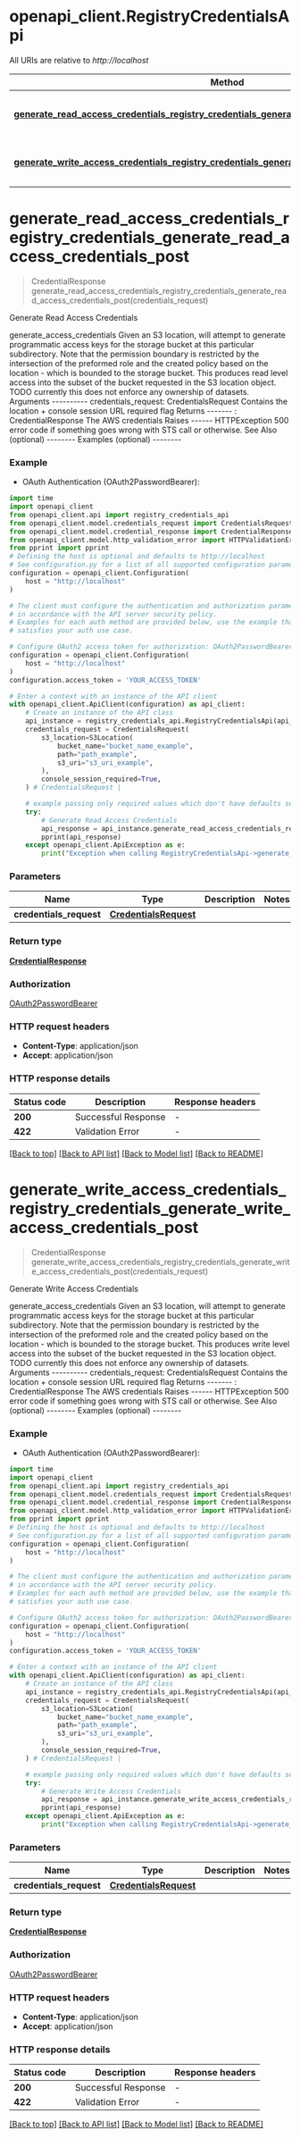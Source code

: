 # openapi_client.RegistryCredentialsApi

All URIs are relative to *http://localhost*

Method | HTTP request | Description
------------- | ------------- | -------------
[**generate_read_access_credentials_registry_credentials_generate_read_access_credentials_post**](RegistryCredentialsApi.md#generate_read_access_credentials_registry_credentials_generate_read_access_credentials_post) | **POST** /registry/credentials/generate-read-access-credentials | Generate Read Access Credentials
[**generate_write_access_credentials_registry_credentials_generate_write_access_credentials_post**](RegistryCredentialsApi.md#generate_write_access_credentials_registry_credentials_generate_write_access_credentials_post) | **POST** /registry/credentials/generate-write-access-credentials | Generate Write Access Credentials


# **generate_read_access_credentials_registry_credentials_generate_read_access_credentials_post**
> CredentialResponse generate_read_access_credentials_registry_credentials_generate_read_access_credentials_post(credentials_request)

Generate Read Access Credentials

generate_access_credentials Given an S3 location, will attempt to generate programmatic access keys for the storage bucket at this particular subdirectory.   Note that the permission boundary is restricted by the intersection of  the preformed role and the created policy based on the location - which is bounded to the storage bucket.  This produces read level access into the subset of the bucket  requested in the S3 location object.  TODO currently this does not enforce any ownership of datasets.  Arguments ---------- credentials_request: CredentialsRequest      Contains the location + console session URL required flag  Returns -------  : CredentialResponse     The AWS credentials  Raises ------ HTTPException     500 error code if something goes wrong with STS call or otherwise.  See Also (optional) --------  Examples (optional) --------

### Example

* OAuth Authentication (OAuth2PasswordBearer):

```python
import time
import openapi_client
from openapi_client.api import registry_credentials_api
from openapi_client.model.credentials_request import CredentialsRequest
from openapi_client.model.credential_response import CredentialResponse
from openapi_client.model.http_validation_error import HTTPValidationError
from pprint import pprint
# Defining the host is optional and defaults to http://localhost
# See configuration.py for a list of all supported configuration parameters.
configuration = openapi_client.Configuration(
    host = "http://localhost"
)

# The client must configure the authentication and authorization parameters
# in accordance with the API server security policy.
# Examples for each auth method are provided below, use the example that
# satisfies your auth use case.

# Configure OAuth2 access token for authorization: OAuth2PasswordBearer
configuration = openapi_client.Configuration(
    host = "http://localhost"
)
configuration.access_token = 'YOUR_ACCESS_TOKEN'

# Enter a context with an instance of the API client
with openapi_client.ApiClient(configuration) as api_client:
    # Create an instance of the API class
    api_instance = registry_credentials_api.RegistryCredentialsApi(api_client)
    credentials_request = CredentialsRequest(
        s3_location=S3Location(
            bucket_name="bucket_name_example",
            path="path_example",
            s3_uri="s3_uri_example",
        ),
        console_session_required=True,
    ) # CredentialsRequest | 

    # example passing only required values which don't have defaults set
    try:
        # Generate Read Access Credentials
        api_response = api_instance.generate_read_access_credentials_registry_credentials_generate_read_access_credentials_post(credentials_request)
        pprint(api_response)
    except openapi_client.ApiException as e:
        print("Exception when calling RegistryCredentialsApi->generate_read_access_credentials_registry_credentials_generate_read_access_credentials_post: %s\n" % e)
```


### Parameters

Name | Type | Description  | Notes
------------- | ------------- | ------------- | -------------
 **credentials_request** | [**CredentialsRequest**](CredentialsRequest.md)|  |

### Return type

[**CredentialResponse**](CredentialResponse.md)

### Authorization

[OAuth2PasswordBearer](../README.md#OAuth2PasswordBearer)

### HTTP request headers

 - **Content-Type**: application/json
 - **Accept**: application/json


### HTTP response details

| Status code | Description | Response headers |
|-------------|-------------|------------------|
**200** | Successful Response |  -  |
**422** | Validation Error |  -  |

[[Back to top]](#) [[Back to API list]](../README.md#documentation-for-api-endpoints) [[Back to Model list]](../README.md#documentation-for-models) [[Back to README]](../README.md)

# **generate_write_access_credentials_registry_credentials_generate_write_access_credentials_post**
> CredentialResponse generate_write_access_credentials_registry_credentials_generate_write_access_credentials_post(credentials_request)

Generate Write Access Credentials

generate_access_credentials Given an S3 location, will attempt to generate programmatic access keys for the storage bucket at this particular subdirectory.   Note that the permission boundary is restricted by the intersection of  the preformed role and the created policy based on the location - which is bounded to the storage bucket.  This produces write level access into the subset of the bucket  requested in the S3 location object.  TODO currently this does not enforce any ownership of datasets.  Arguments ---------- credentials_request: CredentialsRequest      Contains the location + console session URL required flag  Returns -------  : CredentialResponse     The AWS credentials  Raises ------ HTTPException     500 error code if something goes wrong with STS call or otherwise.  See Also (optional) --------  Examples (optional) --------

### Example

* OAuth Authentication (OAuth2PasswordBearer):

```python
import time
import openapi_client
from openapi_client.api import registry_credentials_api
from openapi_client.model.credentials_request import CredentialsRequest
from openapi_client.model.credential_response import CredentialResponse
from openapi_client.model.http_validation_error import HTTPValidationError
from pprint import pprint
# Defining the host is optional and defaults to http://localhost
# See configuration.py for a list of all supported configuration parameters.
configuration = openapi_client.Configuration(
    host = "http://localhost"
)

# The client must configure the authentication and authorization parameters
# in accordance with the API server security policy.
# Examples for each auth method are provided below, use the example that
# satisfies your auth use case.

# Configure OAuth2 access token for authorization: OAuth2PasswordBearer
configuration = openapi_client.Configuration(
    host = "http://localhost"
)
configuration.access_token = 'YOUR_ACCESS_TOKEN'

# Enter a context with an instance of the API client
with openapi_client.ApiClient(configuration) as api_client:
    # Create an instance of the API class
    api_instance = registry_credentials_api.RegistryCredentialsApi(api_client)
    credentials_request = CredentialsRequest(
        s3_location=S3Location(
            bucket_name="bucket_name_example",
            path="path_example",
            s3_uri="s3_uri_example",
        ),
        console_session_required=True,
    ) # CredentialsRequest | 

    # example passing only required values which don't have defaults set
    try:
        # Generate Write Access Credentials
        api_response = api_instance.generate_write_access_credentials_registry_credentials_generate_write_access_credentials_post(credentials_request)
        pprint(api_response)
    except openapi_client.ApiException as e:
        print("Exception when calling RegistryCredentialsApi->generate_write_access_credentials_registry_credentials_generate_write_access_credentials_post: %s\n" % e)
```


### Parameters

Name | Type | Description  | Notes
------------- | ------------- | ------------- | -------------
 **credentials_request** | [**CredentialsRequest**](CredentialsRequest.md)|  |

### Return type

[**CredentialResponse**](CredentialResponse.md)

### Authorization

[OAuth2PasswordBearer](../README.md#OAuth2PasswordBearer)

### HTTP request headers

 - **Content-Type**: application/json
 - **Accept**: application/json


### HTTP response details

| Status code | Description | Response headers |
|-------------|-------------|------------------|
**200** | Successful Response |  -  |
**422** | Validation Error |  -  |

[[Back to top]](#) [[Back to API list]](../README.md#documentation-for-api-endpoints) [[Back to Model list]](../README.md#documentation-for-models) [[Back to README]](../README.md)


